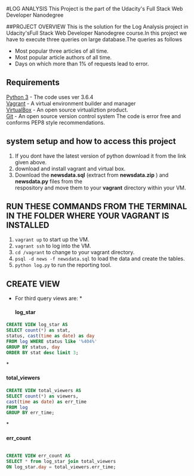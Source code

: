 #LOG ANALYSIS
This Project is the part of the Udacity's Full Stack Web Developer Nanodegree

##PROJECT OVERVIEW
This is the solution for the Log Analysis project in Udacity'sFull Stack Web Developer Nanodegree course.In this project we have to
execute three queries on large database.The queries as follows
 * Most popular three articles of all time.
 * Most popular article authors of all time.
 * Days on which more than 1% of requests lead to error.


 
## Requirements

[Python 3](https://www.python.org/download/releases/3.0/) - The code uses ver 3.6.4\
[Vagrant](https://www.vagrantup.com/) - A virtual environment builder and manager\
[VirtualBox](https://www.virtualbox.org/) - An open source virtualiztion product.\
[Git](https://git-scm.com/) - An open source version control system
The code is error free and conforms PEP8 style recommendations.



## system setup and how to access this project
1. If you dont have the latest version of python download it from the link given above.
2. download and install vagrant and virtual box.
3. Download the **newsdata.sql** (extract from **newsdata.zip** ) and **newsdata.py** files from the    
   respository and move them to your **vagrant** directory within your VM.

## RUN THESE COMMANDS FROM THE TERMINAL IN THE FOLDER WHERE YOUR VAGRANT IS INSTALLED

1. ```vagrant up``` to start up the VM.
2. ```vagrant ssh``` to log into the VM.
3. ```cd /vagrant``` to change to your vagrant directory.
4. ```psql -d news -f newsdata.sql``` to load the data and create the tables.
5. ```python log.py``` to run the reporting tool.

## CREATE VIEW
* For third query views are:
*<h4>log_star</h4>
```sql
CREATE VIEW log_star AS
SELECT count(*) as stat, 
status, cast(time as date) as day
FROM log WHERE status like '%404%'
GROUP BY status, day
ORDER BY stat desc limit 3;
```
*<h4>total_viewers</h4>
```sql
CREATE VIEW total_viewers AS
SELECT count(*) as viewers,
cast(time as date) as err_time
FROM log
GROUP BY err_time;
```
*<h4>err_count</h4>
```sql

CREATE VIEW err_count AS
SELECT * from log_star join total_viewers
ON log_star.day = total_viewers.err_time;
```

